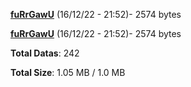 [**fuRrGawU**](/data/fuRrGawU.txt) (16/12/22 - 21:52)- 2574 bytes

[**fuRrGawU**](/data/fuRrGawU.txt) (16/12/22 - 21:52)- 2574 bytes

**Total Datas**: 242

**Total Size**: 1.05 MB / 1.0 MB